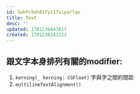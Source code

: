 ```yaml
---
id: 5whfc9ah81fyi17viparlqo
title: Text
desc: ''
updated: 1701236447617
created: 1701236241122
---
```


## 跟文字本身排列有關的modifier:

1. `kerning(_ kerning: CGFloat)` 字與字之間的間距
2. `multilineTextAlignment()`